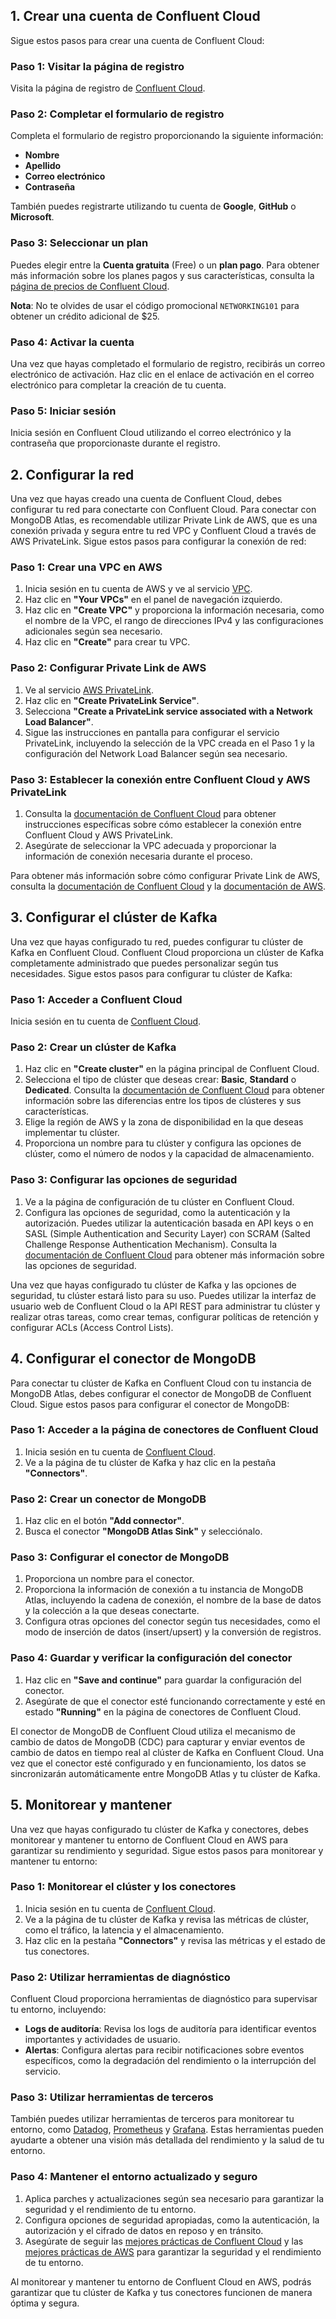 ## 1. Crear una cuenta de Confluent Cloud

Sigue estos pasos para crear una cuenta de Confluent Cloud:

### Paso 1: Visitar la página de registro

Visita la página de registro de [Confluent Cloud](https://www.confluent.io/confluent-cloud/).

### Paso 2: Completar el formulario de registro

Completa el formulario de registro proporcionando la siguiente información:

- **Nombre**
- **Apellido**
- **Correo electrónico**
- **Contraseña**

También puedes registrarte utilizando tu cuenta de **Google**, **GitHub** o **Microsoft**.

### Paso 3: Seleccionar un plan

Puedes elegir entre la **Cuenta gratuita** (Free) o un **plan pago**. Para obtener más información sobre los planes pagos y sus características, consulta la [página de precios de Confluent Cloud](https://www.confluent.io/confluent-cloud/pricing/).

**Nota**: No te olvides de usar el código promocional `NETWORKING101` para obtener un crédito adicional de $25.

### Paso 4: Activar la cuenta

Una vez que hayas completado el formulario de registro, recibirás un correo electrónico de activación. Haz clic en el enlace de activación en el correo electrónico para completar la creación de tu cuenta.

### Paso 5: Iniciar sesión

Inicia sesión en Confluent Cloud utilizando el correo electrónico y la contraseña que proporcionaste durante el registro.
## 2. Configurar la red

Una vez que hayas creado una cuenta de Confluent Cloud, debes configurar tu red para conectarte con Confluent Cloud. Para conectar con MongoDB Atlas, es recomendable utilizar Private Link de AWS, que es una conexión privada y segura entre tu red VPC y Confluent Cloud a través de AWS PrivateLink. Sigue estos pasos para configurar la conexión de red:

### Paso 1: Crear una VPC en AWS

1. Inicia sesión en tu cuenta de AWS y ve al servicio [VPC](https://console.aws.amazon.com/vpc/).
2. Haz clic en **"Your VPCs"** en el panel de navegación izquierdo.
3. Haz clic en **"Create VPC"** y proporciona la información necesaria, como el nombre de la VPC, el rango de direcciones IPv4 y las configuraciones adicionales según sea necesario.
4. Haz clic en **"Create"** para crear tu VPC.

### Paso 2: Configurar Private Link de AWS

1. Ve al servicio [AWS PrivateLink](https://console.aws.amazon.com/vpc/home#PrivateLink).
2. Haz clic en **"Create PrivateLink Service"**.
3. Selecciona **"Create a PrivateLink service associated with a Network Load Balancer"**.
4. Sigue las instrucciones en pantalla para configurar el servicio PrivateLink, incluyendo la selección de la VPC creada en el Paso 1 y la configuración del Network Load Balancer según sea necesario.

### Paso 3: Establecer la conexión entre Confluent Cloud y AWS PrivateLink

1. Consulta la [documentación de Confluent Cloud](https://docs.confluent.io/cloud/current/networking/index.html) para obtener instrucciones específicas sobre cómo establecer la conexión entre Confluent Cloud y AWS PrivateLink.
2. Asegúrate de seleccionar la VPC adecuada y proporcionar la información de conexión necesaria durante el proceso.

Para obtener más información sobre cómo configurar Private Link de AWS, consulta la [documentación de Confluent Cloud](https://docs.confluent.io/cloud/current/networking/index.html) y la [documentación de AWS](https://aws.amazon.com/es/privatelink/).

## 3. Configurar el clúster de Kafka

Una vez que hayas configurado tu red, puedes configurar tu clúster de Kafka en Confluent Cloud. Confluent Cloud proporciona un clúster de Kafka completamente administrado que puedes personalizar según tus necesidades. Sigue estos pasos para configurar tu clúster de Kafka:

### Paso 1: Acceder a Confluent Cloud

Inicia sesión en tu cuenta de [Confluent Cloud](https://confluent.cloud/).

### Paso 2: Crear un clúster de Kafka

1. Haz clic en **"Create cluster"** en la página principal de Confluent Cloud.
2. Selecciona el tipo de clúster que deseas crear: **Basic**, **Standard** o **Dedicated**. Consulta la [documentación de Confluent Cloud](https://docs.confluent.io/cloud/current/overview/clusters.html) para obtener información sobre las diferencias entre los tipos de clústeres y sus características.
3. Elige la región de AWS y la zona de disponibilidad en la que deseas implementar tu clúster.
4. Proporciona un nombre para tu clúster y configura las opciones de clúster, como el número de nodos y la capacidad de almacenamiento.

### Paso 3: Configurar las opciones de seguridad

1. Ve a la página de configuración de tu clúster en Confluent Cloud.
2. Configura las opciones de seguridad, como la autenticación y la autorización. Puedes utilizar la autenticación basada en API keys o en SASL (Simple Authentication and Security Layer) con SCRAM (Salted Challenge Response Authentication Mechanism). Consulta la [documentación de Confluent Cloud](https://docs.confluent.io/cloud/current/security/index.html) para obtener más información sobre las opciones de seguridad.

Una vez que hayas configurado tu clúster de Kafka y las opciones de seguridad, tu clúster estará listo para su uso. Puedes utilizar la interfaz de usuario web de Confluent Cloud o la API REST para administrar tu clúster y realizar otras tareas, como crear temas, configurar políticas de retención y configurar ACLs (Access Control Lists).


## 4. Configurar el conector de MongoDB

Para conectar tu clúster de Kafka en Confluent Cloud con tu instancia de MongoDB Atlas, debes configurar el conector de MongoDB de Confluent Cloud. Sigue estos pasos para configurar el conector de MongoDB:

### Paso 1: Acceder a la página de conectores de Confluent Cloud

1. Inicia sesión en tu cuenta de [Confluent Cloud](https://confluent.cloud/).
2. Ve a la página de tu clúster de Kafka y haz clic en la pestaña **"Connectors"**.

### Paso 2: Crear un conector de MongoDB

1. Haz clic en el botón **"Add connector"**.
2. Busca el conector **"MongoDB Atlas Sink"** y selecciónalo.

### Paso 3: Configurar el conector de MongoDB

1. Proporciona un nombre para el conector.
2. Proporciona la información de conexión a tu instancia de MongoDB Atlas, incluyendo la cadena de conexión, el nombre de la base de datos y la colección a la que deseas conectarte.
3. Configura otras opciones del conector según tus necesidades, como el modo de inserción de datos (insert/upsert) y la conversión de registros.

### Paso 4: Guardar y verificar la configuración del conector

1. Haz clic en **"Save and continue"** para guardar la configuración del conector.
2. Asegúrate de que el conector esté funcionando correctamente y esté en estado **"Running"** en la página de conectores de Confluent Cloud.

El conector de MongoDB de Confluent Cloud utiliza el mecanismo de cambio de datos de MongoDB (CDC) para capturar y enviar eventos de cambio de datos en tiempo real al clúster de Kafka en Confluent Cloud. Una vez que el conector esté configurado y en funcionamiento, los datos se sincronizarán automáticamente entre MongoDB Atlas y tu clúster de Kafka.

## 5. Monitorear y mantener

Una vez que hayas configurado tu clúster de Kafka y conectores, debes monitorear y mantener tu entorno de Confluent Cloud en AWS para garantizar su rendimiento y seguridad. Sigue estos pasos para monitorear y mantener tu entorno:

### Paso 1: Monitorear el clúster y los conectores

1. Inicia sesión en tu cuenta de [Confluent Cloud](https://confluent.cloud/).
2. Ve a la página de tu clúster de Kafka y revisa las métricas de clúster, como el tráfico, la latencia y el almacenamiento.
3. Haz clic en la pestaña **"Connectors"** y revisa las métricas y el estado de tus conectores.

### Paso 2: Utilizar herramientas de diagnóstico

Confluent Cloud proporciona herramientas de diagnóstico para supervisar tu entorno, incluyendo:

- **Logs de auditoría**: Revisa los logs de auditoría para identificar eventos importantes y actividades de usuario.
- **Alertas**: Configura alertas para recibir notificaciones sobre eventos específicos, como la degradación del rendimiento o la interrupción del servicio.

### Paso 3: Utilizar herramientas de terceros

También puedes utilizar herramientas de terceros para monitorear tu entorno, como [Datadog](https://www.datadoghq.com/), [Prometheus](https://prometheus.io/) y [Grafana](https://grafana.com/). Estas herramientas pueden ayudarte a obtener una visión más detallada del rendimiento y la salud de tu entorno.

### Paso 4: Mantener el entorno actualizado y seguro

1. Aplica parches y actualizaciones según sea necesario para garantizar la seguridad y el rendimiento de tu entorno.
2. Configura opciones de seguridad apropiadas, como la autenticación, la autorización y el cifrado de datos en reposo y en tránsito.
3. Asegúrate de seguir las [mejores prácticas de Confluent Cloud](https://docs.confluent.io/cloud/current/best-practices/index.html) y las [mejores prácticas de AWS](https://aws.amazon.com/blogs/aws/aws-security-best-practices/) para garantizar la seguridad y el rendimiento de tu entorno.

Al monitorear y mantener tu entorno de Confluent Cloud en AWS, podrás garantizar que tu clúster de Kafka y tus conectores funcionen de manera óptima y segura.

